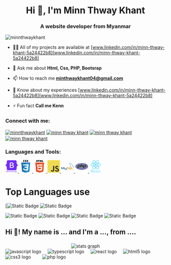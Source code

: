 <h1 align="center">Hi 👋, I'm Minn Thway Khant</h1>
<h3 align="center">A website developer from Myanmar</h3>

<p align="left"> <img src="https://komarev.com/ghpvc/?username=minnthwaykhant&label=Profile%20views&color=0e75b6&style=flat" alt="minnthwaykhant" /> </p>

- 👨‍💻 All of my projects are available at [www.linkedin.com/in/minn-thway-khant-5a24422b8](www.linkedin.com/in/minn-thway-khant-5a24422b8)

- 💬 Ask me about **Html, Css, PHP, Bootsrap**

- 📫 How to reach me **minthwaykhant04@gmail.com**

- 📄 Know about my experiences [www.linkedin.com/in/minn-thway-khant-5a24422b8](www.linkedin.com/in/minn-thway-khant-5a24422b8)

- ⚡ Fun fact **Call me Kenn**

<h3 align="left">Connect with me:</h3>
<p align="left">
<a href="https://twitter.com/minnthwaykhant" target="blank"><img align="center" src="https://raw.githubusercontent.com/rahuldkjain/github-profile-readme-generator/master/src/images/icons/Social/twitter.svg" alt="minnthwaykhant" height="30" width="40" /></a>
<a href="https://linkedin.com/in/minn thway khant" target="blank"><img align="center" src="https://raw.githubusercontent.com/rahuldkjain/github-profile-readme-generator/master/src/images/icons/Social/linked-in-alt.svg" alt="minn thway khant" height="30" width="40" /></a>
<a href="https://fb.com/minn thway khant" target="blank"><img align="center" src="https://raw.githubusercontent.com/rahuldkjain/github-profile-readme-generator/master/src/images/icons/Social/facebook.svg" alt="minn thway khant" height="30" width="40" /></a>
<a href="https://instagram.com/minn thway khant" target="blank"><img align="center" src="https://raw.githubusercontent.com/rahuldkjain/github-profile-readme-generator/master/src/images/icons/Social/instagram.svg" alt="minn thway khant" height="30" width="40" /></a>
</p>

<h3 align="left">Languages and Tools:</h3>
<p align="left"> <a href="https://getbootstrap.com" target="_blank" rel="noreferrer"> <img src="https://raw.githubusercontent.com/devicons/devicon/master/icons/bootstrap/bootstrap-plain-wordmark.svg" alt="bootstrap" width="40" height="40"/> </a> <a href="https://www.w3schools.com/css/" target="_blank" rel="noreferrer"> <img src="https://raw.githubusercontent.com/devicons/devicon/master/icons/css3/css3-original-wordmark.svg" alt="css3" width="40" height="40"/> </a> <a href="https://www.w3.org/html/" target="_blank" rel="noreferrer"> <img src="https://raw.githubusercontent.com/devicons/devicon/master/icons/html5/html5-original-wordmark.svg" alt="html5" width="40" height="40"/> </a> <a href="https://developer.mozilla.org/en-US/docs/Web/JavaScript" target="_blank" rel="noreferrer"> <img src="https://raw.githubusercontent.com/devicons/devicon/master/icons/javascript/javascript-original.svg" alt="javascript" width="40" height="40"/> </a>  <a href="https://www.mysql.com/" target="_blank" rel="noreferrer"> <img src="https://raw.githubusercontent.com/devicons/devicon/master/icons/mysql/mysql-original-wordmark.svg" alt="mysql" width="40" height="40"/> </a>  <a href="https://www.php.net" target="_blank" rel="noreferrer"> <img src="https://raw.githubusercontent.com/devicons/devicon/master/icons/php/php-original.svg" alt="php" width="40" height="40"/> </a> <a href="https://reactjs.org/" target="_blank" rel="noreferrer"> <img src="https://raw.githubusercontent.com/devicons/devicon/master/icons/react/react-original-wordmark.svg" alt="react" width="40" height="40"/> </a> </p>


# Top Languages use

[![Static Badge](https://img.shields.io/badge/PHP-8e188e?style=for-the-badge&logo=php&logoColor=white&labelColor=black)
![Static Badge](https://img.shields.io/badge/Javascript-F7DF1E?style=for-the-badge&logo=Javascript&logoColor=%23F7DF1E&labelColor=black)

![Static Badge](https://img.shields.io/badge/React-61DAFB?style=for-the-badge&logo=React&logoColor=%2361DAFB&labelColor=black)
![Static Badge](https://img.shields.io/badge/HTML-E34F26?style=for-the-badge&logo=HTML5&logoColor=%23E34F26&labelColor=black)
![Static Badge](https://img.shields.io/badge/CSS-%231572B6?style=for-the-badge&logo=CSS3&logoColor=%231572B6&labelColor=black)
![Static Badge](https://img.shields.io/badge/MYSQL-4479A1?style=for-the-badge&logo=MySQL&logoColor=%234479A1&labelColor=black&color=%234479A1)

<h2 align="left">Hi 👋! My name is ... and I'm a ..., from ....</h2>

###

<div align="center">
  <img src="https://github-readme-stats.vercel.app/api?username=maurodesouza&hide_title=false&hide_rank=false&show_icons=true&include_all_commits=true&count_private=true&disable_animations=false&theme=dracula&locale=en&hide_border=false" height="150" alt="stats graph"  />
</div>


<div align="left">
  <img src="https://cdn.jsdelivr.net/gh/devicons/devicon/icons/javascript/javascript-original.svg" height="30" alt="javascript logo"  />
  <img width="12" />
  <img src="https://cdn.jsdelivr.net/gh/devicons/devicon/icons/typescript/typescript-original.svg" height="30" alt="typescript logo"  />
  <img width="12" />
  <img src="https://cdn.jsdelivr.net/gh/devicons/devicon/icons/react/react-original.svg" height="30" alt="react logo"  />
  <img width="12" />
  <img src="https://cdn.jsdelivr.net/gh/devicons/devicon/icons/html5/html5-original.svg" height="30" alt="html5 logo"  />
  <img width="12" />
  <img src="https://cdn.jsdelivr.net/gh/devicons/devicon/icons/css3/css3-original.svg" height="30" alt="css3 logo"  />
  <img width="12" />
  
  <img width="12" />
  <img src="https://cdn.jsdelivr.net/gh/devicons/devicon/icons/php/php-original.svg" height="30" alt="php logo"  />
</div>


